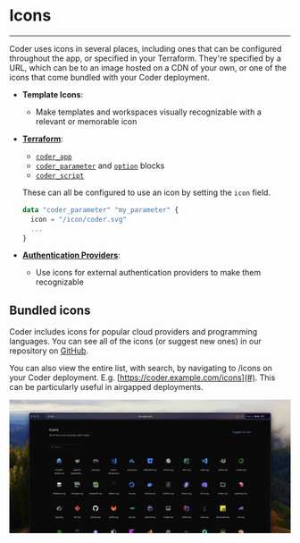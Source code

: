 # Icons

---

Coder uses icons in several places, including ones that can be configured
throughout the app, or specified in your Terraform. They're specified by a URL,
which can be to an image hosted on a CDN of your own, or one of the icons that
come bundled with your Coder deployment.

- **Template Icons**:

  - Make templates and workspaces visually recognizable with a relevant or
    memorable icon

- [**Terraform**](https://registry.terraform.io/providers/coder/coder/latest/docs):

  - [`coder_app`](https://registry.terraform.io/providers/coder/coder/latest/docs/resources/app#icon)
  - [`coder_parameter`](https://registry.terraform.io/providers/coder/coder/latest/docs/data-sources/parameter#icon)
    and
    [`option`](https://registry.terraform.io/providers/coder/coder/latest/docs/data-sources/parameter#nested-schema-for-option)
    blocks
  - [`coder_script`](https://registry.terraform.io/providers/coder/coder/latest/docs/resources/script#icon)

  These can all be configured to use an icon by setting the `icon` field.

  ```terraform
  data "coder_parameter" "my_parameter" {
    icon = "/icon/coder.svg"
    ...
  }
  ```

- [**Authentication Providers**](https://coder.com/docs/v2/latest/admin/external-auth):

  - Use icons for external authentication providers to make them recognizable

## Bundled icons

Coder includes icons for popular cloud providers and programming languages. You
can see all of the icons (or suggest new ones) in our repository on
[GitHub](https://github.com/coder/coder/tree/main/site/static/icon).

You can also view the entire list, with search, by navigating to /icons on your
Coder deployment. E.g. [https://coder.example.com/icons](#). This can be
particularly useful in airgapped deployments.

![The icon gallery](../images/icons-gallery.png)
